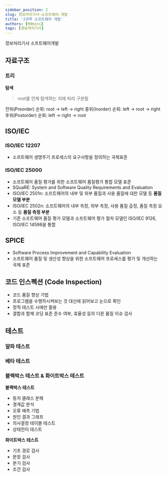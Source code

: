 ```yaml
---
sidebar_position: 2
slug: 정보처리기사-소프트웨어-개발
title: '2과목 소프트웨어 개발'
authors: [99mini]
tags: [정보처리기사]
---
```


정보처리기사 소프트웨어개발

<!-- truncate -->

## 자료구조

### 트리

**탐색**

> root를 언제 탐색하는 지에 따라 구분됨

전위(Preorder) 순회: root -> left -> right
중위(Inorder) 순회: left -> root -> right
후위(Postorder) 순회: left -> right -> root

## ISO/IEC

### ISO/IEC 12207

- 소프트웨어 생명주기 프로세스의 요구사항을 정의하는 국제표준

### ISO/IEC 25000

- 소프트웨어 품질 평가를 위한 소프트웨어 품질평가 통합 모델 표준
- SQuaRE: System and Software Quality Requirements and Evaluation
- ISO/IEC 2501n: 소프트웨어의 내부 및 외부 품질과 사용 품질에 대한 모델 등 **품질 모델 부분**
- ISO/IEC 2502n: 소프트웨어의 내부 측정, 외부 측정, 사용 품질 츨정, 품질 측정 요소 등 **품질 측정 부분**
- 기존 소프트웨어 품질 평가 모델과 소프트웨어 평가 절차 모델인 ISO/IEC 9126, ISO/IEC 14598을 통합

## SPICE

- Software Process Improvement and Capability Evaluation
- 소프트웨어 품질 및 생산성 향상을 위한 소프트웨어 프로세스를 평가 및 개선하는 국제 표준

## 코드 인스펙션 (Code Inspection)

- 코드 품질 향상 기법
- 프로그램을 수행하시켜보는 것 대신에 읽어보고 눈으로 확인
- 정적 테스트 시에만 활용
- 결함과 함께 코딩 표준 준수 여부, 효율성 등의 다른 품질 이슈 검사

## 테스트

### 알파 테스트

### 베타 테스트

### 블랙박스 테스트 & 화이트박스 테스트

**블랙박스 테스트**

- 동치 클래스 분해
- 경계값 분석
- 오류 예측 기법
- 원인 결과 그래프
- 의사결정 테이블 테스트
- 상태전이 테스트

**화이트박스 테스트**

- 기초 경로 검사
- 문장 검사
- 분기 검사
- 조건 검사
